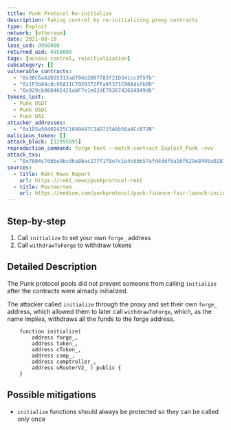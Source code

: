 ```yaml
---
title: Punk Protocol Re-initialize
description: Taking control by re-initializing proxy contracts
type: Exploit
network: [ethereum]
date: 2021-08-10
loss_usd: 8950000
returned_usd: 4950000
tags: [access control, reinitialization]
subcategory: []
vulnerable_contracts:
  - "0x3BC6aA2D25313ad794b2D67f83f21D341cc3f5fb"
  - "0x1F3b04c8c96A31C7920372FFa95371C80A4bfb0D"
  - "0x929cb86046E421abF7e1e02dE7836742654D49d6"
tokens_lost:
  - Punk USDT
  - Punk USDC
  - Punk DAI
attacker_addresses:
  - "0x1D5a56402425C1099497C1AD715A6b56aACcB72B"
malicious_token: []
attack_block: [12995895]
reproduction_command: forge test --match-contract Exploit_Punk -vvv
attack_txs:
  - "0x7604c7dd6e9bcdba8bac277f1f8e7c1e4c6bb57afd4ddf6a16f629e8495a0281"
sources:
  - title: Rekt News Report
    url: https://rekt.news/punkprotocol-rekt
  - title: Postmortem
    url: https://medium.com/punkprotocol/punk-finance-fair-launch-incident-report-984d9e340eb
---
```


## Step-by-step

1. Call `initialize` to set your own `forge_` address
2. Call `withdrawToForge` to withdraw tokens

## Detailed Description

The Punk protocol pools did not prevent someone from calling `initialize` after
the contracts were already initialized.

The attacker called `initialize` through the proxy and set their own `forge_` address, which allowed them to later call `withdrawToForge`, which, as the name implies, withdraws all the funds to the forge address.

```solidity
    function initialize(
        address forge_,
        address token_,
        address cToken_,
        address comp_,
        address comptroller_,
        address uRouterV2_ ) public {
    }
```

## Possible mitigations

- `initialize` functions should always be protected so they can be called only once
